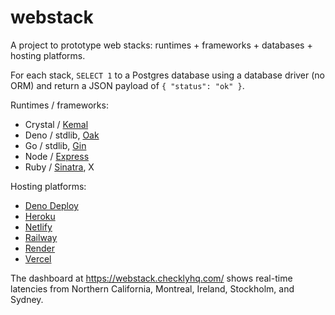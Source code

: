 # webstack

A project to prototype web stacks:
runtimes + frameworks + databases + hosting platforms.

For each stack,
`SELECT 1` to a Postgres database
using a database driver (no ORM)
and return a JSON payload of `{ "status": "ok" }`.

Runtimes / frameworks:

* Crystal / [Kemal](https://kemalcr.com/)
* Deno / stdlib, [Oak](https://oakserver.github.io/oak/)
* Go / stdlib, [Gin](https://github.com/gin-gonic/gin)
* Node / [Express](https://expressjs.com/)
* Ruby / [Sinatra](http://sinatrarb.com/), X

Hosting platforms:

* [Deno Deploy](https://deno.com/deploy)
* [Heroku](https://heroku.com)
* [Netlify](https://netlify.com)
* [Railway](https://railway.app)
* [Render](https://render.com)
* [Vercel](https://vercel.com)

The dashboard at <https://webstack.checklyhq.com/>
shows real-time latencies from
Northern California, Montreal, Ireland, Stockholm, and Sydney.
